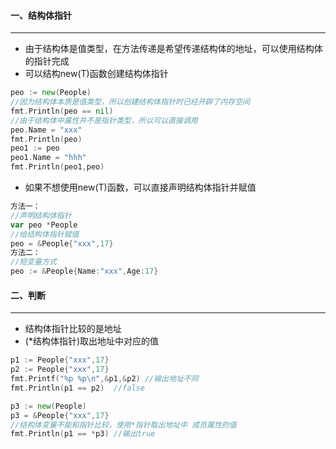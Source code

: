 #### 一、结构体指针

***

* 由于结构体是值类型，在方法传递是希望传递结构体的地址，可以使用结构体的指针完成
* 可以结构new(T)函数创建结构体指针

```go
peo := new(People)
//因为结构体本质是值类型，所以创建结构体指针时已经开辟了内存空间
fmt.Println(peo == nil)
//由于结构体中属性并不是指针类型，所以可以直接调用
peo.Name = "xxx"
fmt.Println(peo)
peo1 := peo
peo1.Name = "hhh"
fmt.Println(peo1,peo)
```

* 如果不想使用new(T)函数，可以直接声明结构体指针并赋值

```go
方法一：
//声明结构体指针
var peo *People
//给结构体指针赋值
peo = &People{"xxx",17}
方法二：
//短变量方式
peo := &People{Name:"xxx",Age:17}
```

#### 二、判断

***

* 结构体指针比较的是地址
* (*结构体指针)取出地址中对应的值

```go
p1 := People{"xxx",17}
p2 := People{"xxx",17}
fmt.Printf("%p %p\n",&p1,&p2) //输出地址不同
fmt.Println(p1 == p2)  //false

p3 := new(People)
p3 = &People{"xxx",17}
//结构体变量不能和指针比较，使用*指针取出地址中 成员属性的值
fmt.Println(p1 == *p3) //输出true
```



